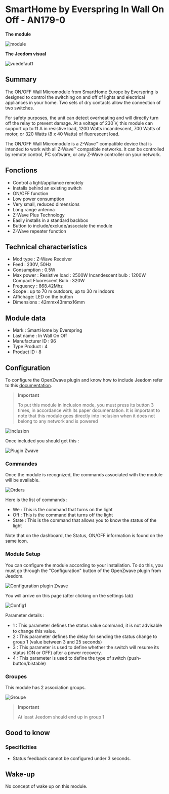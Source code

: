# SmartHome by Everspring In Wall On Off - AN179-0

**The module**

![module](images/smarthomebyeverspring.AN179-0/module.jpg)

**The Jeedom visual**

![vuedefaut1](images/smarthomebyeverspring.AN179-0/vuedefaut1.jpg)

## Summary

The ON/OFF Wall Micromodule from SmartHome Europe by Everspring is designed to control the switching on and off of lights and electrical appliances in your home. Two sets of dry contacts allow the connection of two switches.

For safety purposes, the unit can detect overheating and will directly turn off the relay to prevent damage. At a voltage of 230 V, this module can support up to 11 A in resistive load, 1200 Watts incandescent, 700 Watts of motor, or 320 Watts (8 x 40 Watts) of fluorescent load.

The ON/OFF Wall Micromodule is a Z-Wave™ compatible device that is intended to work with all Z-Wave™ compatible networks. It can be controlled by remote control, PC software, or any Z-Wave controller on your network.

## Fonctions

-   Control a light/appliance remotely
-   Installs behind an existing switch
-   ON/OFF function
-   Low power consumption
-   Very small, reduced dimensions
-   Long range antenna
-   Z-Wave Plus Technology
-   Easily installs in a standard backbox
-   Button to include/exclude/associate the module
-   Z-Wave repeater function

## Technical characteristics

-   Mod type : Z-Wave Receiver
-   Feed : 230V, 50Hz
-   Consumption : 0.5W
-   Max power : Resistive load : 2500W Incandescent bulb : 1200W Compact Fluorescent Bulb : 320W
-   Frequency : 868.42Mhz
-   Scope : up to 70 m outdoors, up to 30 m indoors
-   Affichage: LED on the button
-   Dimensions : 42mmx43mmx16mm

## Module data

-   Mark : SmartHome by Everspring
-   Last name : In Wall On Off
-   Manufacturer ID : 96
-   Type Product : 4
-   Product ID : 8

## Configuration

To configure the OpenZwave plugin and know how to include Jeedom refer to this [documentation](https://doc.jeedom.com/en_US/plugins/automation%20protocol/openzwave/).

> **Important**
>
> To put this module in inclusion mode, you must press its button 3 times, in accordance with its paper documentation. It is important to note that this module goes directly into inclusion when it does not belong to any network and is powered

![inclusion](images/smarthomebyeverspring.AN179-0/inclusion.jpg)

Once included you should get this :

![Plugin Zwave](images/smarthomebyeverspring.AN179-0/information.jpg)

### Commandes

Once the module is recognized, the commands associated with the module will be available.

![Orders](images/smarthomebyeverspring.AN179-0/commandes.jpg)

Here is the list of commands :

-   We : This is the command that turns on the light
-   Off : This is the command that turns off the light
-   State : This is the command that allows you to know the status of the light

Note that on the dashboard, the Status, ON/OFF information is found on the same icon.

### Module Setup

You can configure the module according to your installation. To do this, you must go through the "Configuration" button of the OpenZwave plugin from Jeedom.

![Configuration plugin Zwave](images/plugin/bouton_configuration.jpg)

You will arrive on this page (after clicking on the settings tab)

![Config1](images/smarthomebyeverspring.AN179-0/config1.jpg)

Parameter details :

-   1 : This parameter deﬁnes the status value command, it is not advisable to change this value.
-   2 : This parameter defines the delay for sending the status change to group 1 (value between 3 and 25 seconds)
-   3 : This parameter is used to define whether the switch will resume its status (ON or OFF) after a power recovery.
-   4 : This parameter is used to define the type of switch (push-button/bistable)

### Groupes

This module has 2 association groups.

![Groupe](images/smarthomebyeverspring.AN179-0/groupe.jpg)

> **Important**
>
> At least Jeedom should end up in group 1

## Good to know

### Specificities

-   Status feedback cannot be configured under 3 seconds.

## Wake-up

No concept of wake up on this module.
